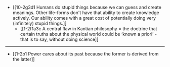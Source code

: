 - [[10-2g3d1 Humans do stupid things because we can guess and create meanings. Other life-forms don't have that ability to create knowledge actively. Our ability comes with a great cost of potentially doing very (infinitely) stupid things.]]
  - [[1-2f1a3c A central flaw in Kantian philosophy = the doctrine that certain truths about the physical world could be ‘known a priori’ - that is to say, without doing science]]
---
- [[1-2b1 Power cares about its past because the former is derived from the latter]]
